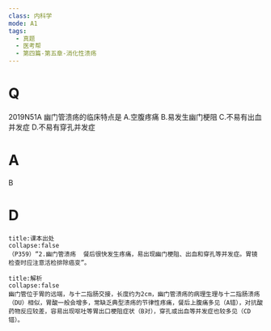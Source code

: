 ```yaml
---
class: 内科学
mode: A1
tags:
  - 真题
  - 医考帮
  - 第四篇-第五章-消化性溃疡
---
```


# Q
2019N51A 幽门管溃疡的临床特点是
A.空腹疼痛
B.易发生幽门梗阻
C.不易有出血并发症
D.不易有穿孔并发症

# A
B
# D
```ad-note
title:课本出处
collapse:false
（P359）“2.幽门管溃疡  餐后很快发生疼痛，易出现幽门梗阻、出血和穿孔等并发症。胃镜检查时应注意活检排除癌变”。
```

```ad-summary
title:解析
collapse:false
幽门管位于胃的远端，与十二指肠交接，长度约为2cm，幽门管溃疡的病理生理与十二指肠溃疡（DU）相似，胃酸一般会增多，常缺乏典型溃疡的节律性疼痛，餐后上腹痛多见（A错），对抗酸药物反应较差，容易出现呕吐等胃出口梗阻症状（B对），穿孔或出血等并发症也较多见（CD错）。
```

